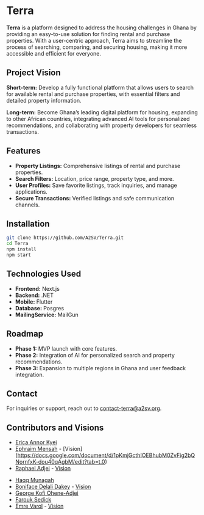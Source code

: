 # Terra

**Terra** is a platform designed to address the housing challenges in Ghana by providing an easy-to-use solution for finding rental and purchase properties. With a user-centric approach, Terra aims to streamline the process of searching, comparing, and securing housing, making it more accessible and efficient for everyone.

## Project Vision
**Short-term:** Develop a fully functional platform that allows users to search for available rental and purchase properties, with essential filters and detailed property information.

**Long-term:** Become Ghana’s leading digital platform for housing, expanding to other African countries, integrating advanced AI tools for personalized recommendations, and collaborating with property developers for seamless transactions.

## Features
- **Property Listings:** Comprehensive listings of rental and purchase properties.
- **Search Filters:** Location, price range, property type, and more.
- **User Profiles:** Save favorite listings, track inquiries, and manage applications.
- **Secure Transactions:** Verified listings and safe communication channels.

## Installation
```bash
git clone https://github.com/A2SV/Terra.git
cd Terra
npm install
npm start
```

## Technologies Used
- **Frontend:** Next.js
- **Backend:** .NET
- **Mobile:** Flutter
- **Database:** Posgres
- **MailingService:** MailGun


## Roadmap
- **Phase 1:** MVP launch with core features.
- **Phase 2:** Integration of AI for personalized search and property recommendations.
- **Phase 3:** Expansion to multiple regions in Ghana and user feedback integration.


## Contact
For inquiries or support, reach out to [contact-terra@a2sv.org](mailto:contact-terra@a2sv.org).

## Contributors and Visions
* [Erica Annor Kyei](https://www.linkedin.com/in/erica-annor-kyei-624913312/)
* [Ephraim Mensah](https://www.linkedin.com/in/ephraimmensah/) - [Vision] (https://docs.google.com/document/d/1pKmjGcthIOEBhubM0ZvFig2bQNornfxK-dou40qAgbM/edit?tab=t.0)
* [Raphael Adjei](https://www.linkedin.com/in/raphael-adjetey-adjei-5a505bb7/?originalSubdomain=gh) - [Vision](https://docs.google.com/document/d/1lPA9ueTVjHM5Pv277dxd_Ux5oJXvQQrWcuiVWnqVVrI/edit?addon_store&tab=t.0)
- [Haqq Munagah](https://github.com/mnhaqq)
- [Boniface Delali Dakey](https://www.linkedin.comin/dakboniface/) - [Vision](https://docs.google.com/document/d/1vvYuLPSyrU2R_b47l9qDdMO91tklGxQuXjYa8CSrSQw/edit?usp=sharing)
- [George Kofi Ohene-Adjei](https://github.com/georgeey123)
- [Farouk Sedick](https://github.com/sedfarouk)
- [Emre Varol](https://www.linkedin.com/in/emre-varol/) - [Vision](https://docs.google.com/document/d/1M_7XzJeuOrNpFFzb4po0aqew6nOll-37IySL5QcXtOE/edit?usp=sharing)
